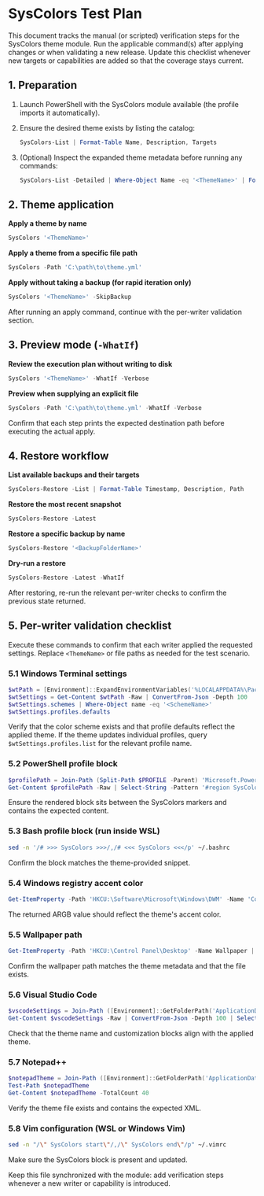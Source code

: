 # SysColors Test Plan

This document tracks the manual (or scripted) verification steps for the SysColors theme module.
Run the applicable command(s) after applying changes or when validating a new release. Update this
checklist whenever new targets or capabilities are added so that the coverage stays current.

## 1. Preparation

1. Launch PowerShell with the SysColors module available (the profile imports it automatically).
2. Ensure the desired theme exists by listing the catalog:

   ```powershell
   SysColors-List | Format-Table Name, Description, Targets
   ```

3. (Optional) Inspect the expanded theme metadata before running any commands:

   ```powershell
   SysColors-List -Detailed | Where-Object Name -eq '<ThemeName>' | Format-List
   ```

## 2. Theme application

**Apply a theme by name**

```powershell
SysColors '<ThemeName>'
```

**Apply a theme from a specific file path**

```powershell
SysColors -Path 'C:\path\to\theme.yml'
```

**Apply without taking a backup (for rapid iteration only)**

```powershell
SysColors '<ThemeName>' -SkipBackup
```

After running an apply command, continue with the per-writer validation section.

## 3. Preview mode (`-WhatIf`)

**Review the execution plan without writing to disk**

```powershell
SysColors '<ThemeName>' -WhatIf -Verbose
```

**Preview when supplying an explicit file**

```powershell
SysColors -Path 'C:\path\to\theme.yml' -WhatIf -Verbose
```

Confirm that each step prints the expected destination path before executing the actual apply.

## 4. Restore workflow

**List available backups and their targets**

```powershell
SysColors-Restore -List | Format-Table Timestamp, Description, Path
```

**Restore the most recent snapshot**

```powershell
SysColors-Restore -Latest
```

**Restore a specific backup by name**

```powershell
SysColors-Restore '<BackupFolderName>'
```

**Dry-run a restore**

```powershell
SysColors-Restore -Latest -WhatIf
```

After restoring, re-run the relevant per-writer checks to confirm the previous state returned.

## 5. Per-writer validation checklist

Execute these commands to confirm that each writer applied the requested settings. Replace `<ThemeName>`
or file paths as needed for the test scenario.

### 5.1 Windows Terminal settings

```powershell
$wtPath = [Environment]::ExpandEnvironmentVariables('%LOCALAPPDATA%\Packages\Microsoft.WindowsTerminal_8wekyb3d8bbwe\LocalState\settings.json')
$wtSettings = Get-Content $wtPath -Raw | ConvertFrom-Json -Depth 100
$wtSettings.schemes | Where-Object name -eq '<SchemeName>'
$wtSettings.profiles.defaults
```

Verify that the color scheme exists and that profile defaults reflect the applied theme. If the theme updates individual
profiles, query `$wtSettings.profiles.list` for the relevant profile name.

### 5.2 PowerShell profile block

```powershell
$profilePath = Join-Path (Split-Path $PROFILE -Parent) 'Microsoft.PowerShell_profile.ps1'
Get-Content $profilePath -Raw | Select-String -Pattern '#region SysColors' -Context 0,20
```

Ensure the rendered block sits between the SysColors markers and contains the expected content.

### 5.3 Bash profile block (run inside WSL)

```bash
sed -n '/# >>> SysColors >>>/,/# <<< SysColors <<</p' ~/.bashrc
```

Confirm the block matches the theme-provided snippet.

### 5.4 Windows registry accent color

```powershell
Get-ItemProperty -Path 'HKCU:\Software\Microsoft\Windows\DWM' -Name 'ColorizationColor' | Select-Object ColorizationColor
```

The returned ARGB value should reflect the theme's accent color.

### 5.5 Wallpaper path

```powershell
Get-ItemProperty -Path 'HKCU:\Control Panel\Desktop' -Name Wallpaper | Select-Object Wallpaper
```

Confirm the wallpaper path matches the theme metadata and that the file exists.

### 5.6 Visual Studio Code

```powershell
$vscodeSettings = Join-Path ([Environment]::GetFolderPath('ApplicationData')) 'Code\User\settings.json'
Get-Content $vscodeSettings -Raw | ConvertFrom-Json -Depth 100 | Select-Object 'workbench.colorTheme','workbench.colorCustomizations','editor.tokenColorCustomizations'
```

Check that the theme name and customization blocks align with the applied theme.

### 5.7 Notepad++

```powershell
$notepadTheme = Join-Path ([Environment]::GetFolderPath('ApplicationData')) 'Notepad++\themes\SysColors.xml'
Test-Path $notepadTheme
Get-Content $notepadTheme -TotalCount 40
```

Verify the theme file exists and contains the expected XML.

### 5.8 Vim configuration (WSL or Windows Vim)

```bash
sed -n "/\" SysColors start\"/,/\" SysColors end\"/p" ~/.vimrc
```

Make sure the SysColors block is present and updated.

Keep this file synchronized with the module: add verification steps whenever a new writer or capability is introduced.
